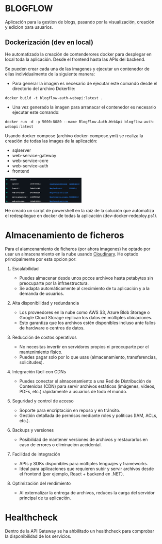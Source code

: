 # BLOGFLOW

Aplicación para la gestion de blogs, pasando por la visualización, creación y edicion para usuarios.

## Dockerización (dev en local)

He automatizado la creación de contenderores docker para desplegar en local toda la aplicación. Desde el frontend hasta las APIs del backend.

Se pueden crear cada una de las imagenes y ejecutar un contenedor de ellas individualmente de la siguiente manera:

- Para generar la imagen es necesario de ejecutar este comando desde el directorio del archivo Dokerfile:

```
docker build -t blogflow-auth-webapi:latest .
```

- Una vez generado la imagen para arranacar el contenedor es necesario ejecutar este comando:

```
docker run -d -p 5000:8080 --name BlogFlow.Auth.WebApi blogflow-auth-webapi:latest
```

Usando docker compose (archivo docker-compose.yml) se realiza la creación de todas las images de la aplicación:

- sqlserver
- web-service-gateway
- web-service-core
- web-service-auth
- frontend

<img src="docker-dev-strucutre.png" alt="Docker-Dev structure" style="width: 50%; height: 50%;"/>
  
He creado un script de powershell en la raiz de la solución que automatiza el redespliegue en docker de todas la aplicación (dev-docker-redeploy.ps1).

# Almacenamiento de ficheros

Para el alamcenamiento de ficheros (por ahora imagenes) he optado por usar un almacenamiento en la nube usando [Cloudinary](https://cloudinary.com/).
He optado principalmente por esta opcion por:

1. Escalabilidad
   - Puedes almacenar desde unos pocos archivos hasta petabytes sin preocuparte por la infraestructura.
   - Se adapta automáticamente al crecimiento de tu aplicación y a la demanda de usuarios.

2. Alta disponibilidad y redundancia
   - Los proveedores en la nube como AWS S3, Azure Blob Storage o Google Cloud Storage replican los datos en múltiples ubicaciones.
   - Esto garantiza que los archivos estén disponibles incluso ante fallos de hardware o centros de datos.

3. Reducción de costos operativos
   - No necesitas invertir en servidores propios ni preocuparte por el mantenimiento físico.
   - Puedes pagar solo por lo que usas (almacenamiento, transferencias, solicitudes).

4. Integración fácil con CDNs
   - Puedes conectar el almacenamiento a una Red de Distribución de Contenidos (CDN) para servir archivos estáticos (imágenes, vídeos, PDFs, etc.) rápidamente a usuarios de todo el mundo.

5. Seguridad y control de acceso
   - Soporte para encriptación en reposo y en tránsito.
   - Gestión detallada de permisos mediante roles y políticas (IAM, ACLs, etc.).

6. Backups y versiones
   - Posibilidad de mantener versiones de archivos y restaurarlos en caso de errores o eliminación accidental.

7. Facilidad de integración
   - APIs y SDKs disponibles para múltiples lenguajes y frameworks.
   - Ideal para aplicaciones que requieren subir y servir archivos desde el frontend (por ejemplo, React + backend en .NET).

8. Optimización del rendimiento
   - Al externalizar la entrega de archivos, reduces la carga del servidor principal de tu aplicación.

# Healthcheck

Dentro de la API Gateway se ha ahbilitado un healthcheck para comprobar la disponibilidad de los servicios.
